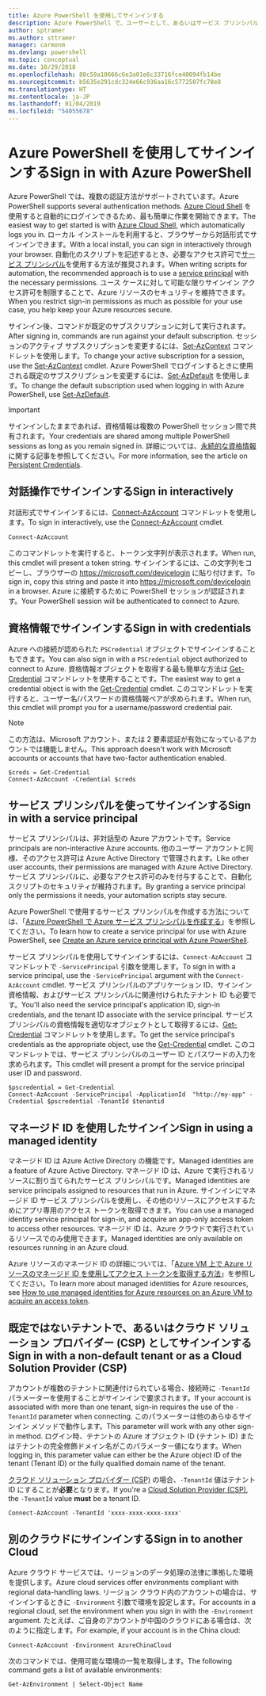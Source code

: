 ```yaml
---
title: Azure PowerShell を使用してサインインする
description: Azure PowerShell で、ユーザーとして、あるいはサービス プリンシパルまたは Azure リソースのマネージド ID を使用してサインインする方法。
author: sptramer
ms.author: sttramer
manager: carmonm
ms.devlang: powershell
ms.topic: conceptual
ms.date: 10/29/2018
ms.openlocfilehash: 80c59a10666c6e3a01e6c33716fce40094fb14be
ms.sourcegitcommit: b5635e291cdc324e66c936aa16c5772507fc78e8
ms.translationtype: HT
ms.contentlocale: ja-JP
ms.lasthandoff: 01/04/2019
ms.locfileid: "54055678"
---
```

# <a name="sign-in-with-azure-powershell"></a><span data-ttu-id="4f78e-103">Azure PowerShell を使用してサインインする</span><span class="sxs-lookup"><span data-stu-id="4f78e-103">Sign in with Azure PowerShell</span></span>

<span data-ttu-id="4f78e-104">Azure PowerShell では、複数の認証方法がサポートされています。</span><span class="sxs-lookup"><span data-stu-id="4f78e-104">Azure PowerShell supports several authentication methods.</span></span> <span data-ttu-id="4f78e-105">[Azure Cloud Shell](/azure/cloud-shell/overview) を使用すると自動的にログインできるため、最も簡単に作業を開始できます。</span><span class="sxs-lookup"><span data-stu-id="4f78e-105">The easiest way to get started is with [Azure Cloud Shell](/azure/cloud-shell/overview), which automatically logs you in.</span></span> <span data-ttu-id="4f78e-106">ローカル インストールを利用すると、ブラウザーから対話形式でサインインできます。</span><span class="sxs-lookup"><span data-stu-id="4f78e-106">With a local install, you can sign in interactively through your browser.</span></span> <span data-ttu-id="4f78e-107">自動化のスクリプトを記述するとき、必要なアクセス許可で[サービス プリンシパル](create-azure-service-principal-azureps.md)を使用する方法が推奨されます。</span><span class="sxs-lookup"><span data-stu-id="4f78e-107">When writing scripts for automation, the recommended approach is to use a [service principal](create-azure-service-principal-azureps.md) with the necessary permissions.</span></span> <span data-ttu-id="4f78e-108">ユース ケースに対して可能な限りサインイン アクセス許可を制限することで、Azure リソースのセキュリティを維持できます。</span><span class="sxs-lookup"><span data-stu-id="4f78e-108">When you restrict sign-in permissions as much as possible for your use case, you help keep your Azure resources secure.</span></span>

<span data-ttu-id="4f78e-109">サインイン後、コマンドが既定のサブスクリプションに対して実行されます。</span><span class="sxs-lookup"><span data-stu-id="4f78e-109">After signing in, commands are run against your default subscription.</span></span> <span data-ttu-id="4f78e-110">セッションのアクティブ サブスクリプションを変更するには、[Set-AzContext](/powershell/module/az.accounts/set-azcontext) コマンドレットを使用します。</span><span class="sxs-lookup"><span data-stu-id="4f78e-110">To change your active subscription for a session, use the [Set-AzContext](/powershell/module/az.accounts/set-azcontext) cmdlet.</span></span> <span data-ttu-id="4f78e-111">Azure PowerShell でログインするときに使用される既定のサブスクリプションを変更するには、[Set-AzDefault](/powershell/module/az.accounts/set-azdefault) を使用します。</span><span class="sxs-lookup"><span data-stu-id="4f78e-111">To change the default subscription used when logging in with Azure PowerShell, use [Set-AzDefault](/powershell/module/az.accounts/set-azdefault).</span></span>

> [!IMPORTANT]
>
> <span data-ttu-id="4f78e-112">サインインしたままであれば、資格情報は複数の PowerShell セッション間で共有されます。</span><span class="sxs-lookup"><span data-stu-id="4f78e-112">Your credentials are shared among multiple PowerShell sessions as long as you remain signed in.</span></span>
> <span data-ttu-id="4f78e-113">詳細については、[永続的な資格情報](context-persistence.md)に関する記事を参照してください。</span><span class="sxs-lookup"><span data-stu-id="4f78e-113">For more information, see the article on [Persistent Credentials](context-persistence.md).</span></span>

## <a name="sign-in-interactively"></a><span data-ttu-id="4f78e-114">対話操作でサインインする</span><span class="sxs-lookup"><span data-stu-id="4f78e-114">Sign in interactively</span></span>

<span data-ttu-id="4f78e-115">対話形式でサインインするには、[Connect-AzAccount](/powershell/module/az.accounts/connect-azaccount) コマンドレットを使用します。</span><span class="sxs-lookup"><span data-stu-id="4f78e-115">To sign in interactively, use the [Connect-AzAccount](/powershell/module/az.accounts/connect-azaccount) cmdlet.</span></span>

```azurepowershell-interactive
Connect-AzAccount
```

<span data-ttu-id="4f78e-116">このコマンドレットを実行すると、トークン文字列が表示されます。</span><span class="sxs-lookup"><span data-stu-id="4f78e-116">When run, this cmdlet will present a token string.</span></span> <span data-ttu-id="4f78e-117">サインインするには、この文字列をコピーし、ブラウザーの https://microsoft.com/devicelogin に貼り付けます。</span><span class="sxs-lookup"><span data-stu-id="4f78e-117">To sign in, copy this string and paste it into https://microsoft.com/devicelogin in a browser.</span></span> <span data-ttu-id="4f78e-118">Azure に接続するために PowerShell セッションが認証されます。</span><span class="sxs-lookup"><span data-stu-id="4f78e-118">Your PowerShell session will be authenticated to connect to Azure.</span></span>

## <a name="sign-in-with-credentials"></a><span data-ttu-id="4f78e-119">資格情報でサインインする</span><span class="sxs-lookup"><span data-stu-id="4f78e-119">Sign in with credentials</span></span>

<span data-ttu-id="4f78e-120">Azure への接続が認められた `PSCredential` オブジェクトでサインインすることもできます。</span><span class="sxs-lookup"><span data-stu-id="4f78e-120">You can also sign in with a `PSCredential` object authorized to connect to Azure.</span></span>
<span data-ttu-id="4f78e-121">資格情報オブジェクトを取得する最も簡単な方法は [Get-Credential](/powershell/module/Microsoft.PowerShell.Security/Get-Credential) コマンドレットを使用することです。</span><span class="sxs-lookup"><span data-stu-id="4f78e-121">The easiest way to get a credential object is with the [Get-Credential](/powershell/module/Microsoft.PowerShell.Security/Get-Credential) cmdlet.</span></span> <span data-ttu-id="4f78e-122">このコマンドレットを実行すると、ユーザー名/パスワードの資格情報ペアが求められます。</span><span class="sxs-lookup"><span data-stu-id="4f78e-122">When run, this cmdlet will prompt you for a username/password credential pair.</span></span>

> [!Note]
> <span data-ttu-id="4f78e-123">この方法は、Microsoft アカウント、または 2 要素認証が有効になっているアカウントでは機能しません。</span><span class="sxs-lookup"><span data-stu-id="4f78e-123">This approach doesn't work with Microsoft accounts or accounts that have two-factor authentication enabled.</span></span>

```azurepowershell-interactive
$creds = Get-Credential
Connect-AzAccount -Credential $creds
```

## <a name="sign-in-with-a-service-principal"></a><span data-ttu-id="4f78e-124">サービス プリンシパルを使ってサインインする</span><span class="sxs-lookup"><span data-stu-id="4f78e-124">Sign in with a service principal</span></span>

<span data-ttu-id="4f78e-125">サービス プリンシパルは、非対話型の Azure アカウントです。</span><span class="sxs-lookup"><span data-stu-id="4f78e-125">Service principals are non-interactive Azure accounts.</span></span> <span data-ttu-id="4f78e-126">他のユーザー アカウントと同様、そのアクセス許可は Azure Active Directory で管理されます。</span><span class="sxs-lookup"><span data-stu-id="4f78e-126">Like other user accounts, their permissions are managed with Azure Active Directory.</span></span> <span data-ttu-id="4f78e-127">サービス プリンシパルに、必要なアクセス許可のみを付与することで、自動化スクリプトのセキュリティが維持されます。</span><span class="sxs-lookup"><span data-stu-id="4f78e-127">By granting a service principal only the permissions it needs, your automation scripts stay secure.</span></span>

<span data-ttu-id="4f78e-128">Azure PowerShell で使用するサービス プリンシパルを作成する方法については、「[Azure PowerShell で Azure サービス プリンシパルを作成する](create-azure-service-principal-azureps.md)」を参照してください。</span><span class="sxs-lookup"><span data-stu-id="4f78e-128">To learn how to create a service principal for use with Azure PowerShell, see [Create an Azure service principal with Azure PowerShell](create-azure-service-principal-azureps.md).</span></span>

<span data-ttu-id="4f78e-129">サービス プリンシパルを使用してサインインするには、`Connect-AzAccount` コマンドレットで `-ServicePrincipal` 引数を使用します。</span><span class="sxs-lookup"><span data-stu-id="4f78e-129">To sign in with a service principal, use the `-ServicePrincipal` argument with the `Connect-AzAccount` cmdlet.</span></span> <span data-ttu-id="4f78e-130">サービス プリンシパルのアプリケーション ID、サインイン資格情報、およびサービス プリンシパルに関連付けられたテナント ID も必要です。</span><span class="sxs-lookup"><span data-stu-id="4f78e-130">You'll also need the service principal's application ID, sign-in credentials, and the tenant ID associate with the service principal.</span></span> <span data-ttu-id="4f78e-131">サービス プリンシパルの資格情報を適切なオブジェクトとして取得するには、[Get-Credential](/powershell/module/microsoft.powershell.security/get-credential) コマンドレットを使用します。</span><span class="sxs-lookup"><span data-stu-id="4f78e-131">To get the service principal's credentials as the appropriate object, use the [Get-Credential](/powershell/module/microsoft.powershell.security/get-credential) cmdlet.</span></span> <span data-ttu-id="4f78e-132">このコマンドレットでは、サービス プリンシパルのユーザー ID とパスワードの入力を求められます。</span><span class="sxs-lookup"><span data-stu-id="4f78e-132">This cmdlet will present a prompt for the service principal user ID and password.</span></span>

```azurepowershell-interactive
$pscredential = Get-Credential
Connect-AzAccount -ServicePrincipal -ApplicationId  "http://my-app" -Credential $pscredential -TenantId $tenantid
```

## <a name="sign-in-using-a-managed-identity"></a><span data-ttu-id="4f78e-133">マネージド ID を使用したサインイン</span><span class="sxs-lookup"><span data-stu-id="4f78e-133">Sign in using a managed identity</span></span> 

<span data-ttu-id="4f78e-134">マネージド ID は Azure Active Directory の機能です。</span><span class="sxs-lookup"><span data-stu-id="4f78e-134">Managed identities are a feature of Azure Active Directory.</span></span> <span data-ttu-id="4f78e-135">マネージド ID は、Azure で実行されるリソースに割り当てられたサービス プリンシパルです。</span><span class="sxs-lookup"><span data-stu-id="4f78e-135">Managed identities are service principals assigned to resources that run in Azure.</span></span> <span data-ttu-id="4f78e-136">サインインにマネージド ID サービス プリンシパルを使用し、その他のリソースにアクセスするためにアプリ専用のアクセス トークンを取得できます。</span><span class="sxs-lookup"><span data-stu-id="4f78e-136">You can use a managed identity service principal for sign-in, and acquire an app-only access token to access other resources.</span></span> <span data-ttu-id="4f78e-137">マネージド ID は、Azure クラウドで実行されているリソースでのみ使用できます。</span><span class="sxs-lookup"><span data-stu-id="4f78e-137">Managed identities are only available on resources running in an Azure cloud.</span></span>

<span data-ttu-id="4f78e-138">Azure リソースのマネージド ID の詳細については、「[Azure VM 上で Azure リソースのマネージド ID を使用してアクセス トークンを取得する方法](/azure/active-directory/managed-identities-azure-resources/how-to-use-vm-token)」を参照してください。</span><span class="sxs-lookup"><span data-stu-id="4f78e-138">To learn more about managed identities for Azure resources, see [How to use managed identities for Azure resources on an Azure VM to acquire an access token](/azure/active-directory/managed-identities-azure-resources/how-to-use-vm-token).</span></span>

## <a name="sign-in-with-a-non-default-tenant-or-as-a-cloud-solution-provider-csp"></a><span data-ttu-id="4f78e-139">既定ではないテナントで、あるいはクラウド ソリューション プロバイダー (CSP) としてサインインする</span><span class="sxs-lookup"><span data-stu-id="4f78e-139">Sign in with a non-default tenant or as a Cloud Solution Provider (CSP)</span></span>

<span data-ttu-id="4f78e-140">アカウントが複数のテナントに関連付けられている場合、接続時に `-TenantId` パラメーターを使用することがサインインで要求されます。</span><span class="sxs-lookup"><span data-stu-id="4f78e-140">If your account is associated with more than one tenant, sign-in requires the use of the `-TenantId` parameter when connecting.</span></span> <span data-ttu-id="4f78e-141">このパラメーターは他のあらゆるサインイン メソッドで動作します。</span><span class="sxs-lookup"><span data-stu-id="4f78e-141">This parameter will work with any other sign-in method.</span></span> <span data-ttu-id="4f78e-142">ログイン時、テナントの Azure オブジェクト ID (テナント ID) またはテナントの完全修飾ドメイン名がこのパラメーター値になります。</span><span class="sxs-lookup"><span data-stu-id="4f78e-142">When logging in, this parameter value can either be the Azure object ID of the tenant (Tenant ID) or the fully qualified domain name of the tenant.</span></span>

<span data-ttu-id="4f78e-143">[クラウド ソリューション プロバイダー (CSP)](https://azure.microsoft.com/en-us/offers/ms-azr-0145p/) の場合、`-TenantId` 値はテナント ID にすることが**必要**となります。</span><span class="sxs-lookup"><span data-stu-id="4f78e-143">If you're a [Cloud Solution Provider (CSP)](https://azure.microsoft.com/en-us/offers/ms-azr-0145p/), the `-TenantId` value **must** be a tenant ID.</span></span>

```azurepowershell-interactive
Connect-AzAccount -TenantId 'xxxx-xxxx-xxxx-xxxx'
```

## <a name="sign-in-to-another-cloud"></a><span data-ttu-id="4f78e-144">別のクラウドにサインインする</span><span class="sxs-lookup"><span data-stu-id="4f78e-144">Sign in to another Cloud</span></span>

<span data-ttu-id="4f78e-145">Azure クラウド サービスでは、リージョンのデータ処理の法律に準拠した環境を提供します。</span><span class="sxs-lookup"><span data-stu-id="4f78e-145">Azure cloud services offer environments compliant with regional data-handling laws.</span></span>
<span data-ttu-id="4f78e-146">リージョン クラウド内のアカウントの場合は、サインインするときに `-Environment` 引数で環境を設定します。</span><span class="sxs-lookup"><span data-stu-id="4f78e-146">For accounts in a regional cloud, set the environment when you sign in with the `-Environment` argument.</span></span>
<span data-ttu-id="4f78e-147">たとえば、ご自身のアカウントが中国のクラウドにある場合は、次のように指定します。</span><span class="sxs-lookup"><span data-stu-id="4f78e-147">For example, if your account is in the China cloud:</span></span>

```azurepowershell-interactive
Connect-AzAccount -Environment AzureChinaCloud
```

<span data-ttu-id="4f78e-148">次のコマンドでは、使用可能な環境の一覧を取得します。</span><span class="sxs-lookup"><span data-stu-id="4f78e-148">The following command gets a list of available environments:</span></span>

```azurepowershell-interactive
Get-AzEnvironment | Select-Object Name
```